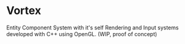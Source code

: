 # Vortex
Entity Component System with it's self Rendering and Input systems developed with C++ using OpenGL.
(WIP, proof of concept)
